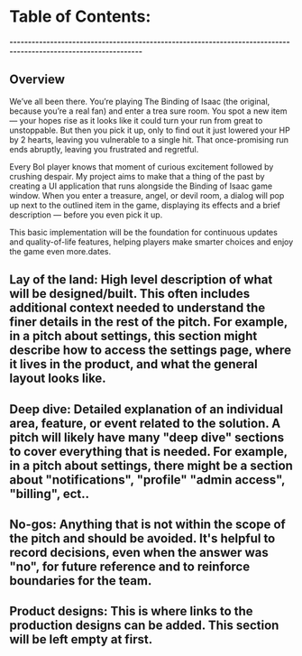 # Table of Contents:
**----------------------------------------------------------------------------------------------------------------**
## Overview

We’ve all been there. You’re playing The Binding of Isaac (the original, because you’re a real fan) and enter a trea
sure room. You spot a new item — your hopes rise as it looks like it could turn your run from great to unstoppable.
But then you pick it up, only to find out it just lowered your HP by 2 hearts, leaving you vulnerable to a single hit. That once-promising run ends abruptly, leaving you frustrated and regretful.

Every BoI player knows that moment of curious excitement followed by crushing despair. My project aims to make that 
a thing of the past by creating a UI application that runs alongside the Binding of Isaac game window. When you 
enter a treasure, angel, or devil room, a dialog will pop up next to the outlined item in the game, displaying its 
effects and a brief description — before you even pick it up.

This basic implementation will be the foundation for continuous updates and quality-of-life features, helping 
players make smarter choices and enjoy the game even more.dates.



## Lay of the land: High level description of what will be designed/built. This often includes additional context needed to understand the finer details in the rest of the pitch. For example, in a pitch about settings, this section might describe how to access the settings page, where it lives in the product, and what the general layout looks like.


## Deep dive: Detailed explanation of an individual area, feature, or event related to the solution. A pitch will likely have many "deep dive" sections to cover everything that is needed. For example, in a pitch about settings, there might be a section about "notifications", "profile" "admin access", "billing", ect..


## No-gos: Anything that is not within the scope of the pitch and should be avoided.  It's helpful to record decisions, even when the answer was "no", for future reference and to reinforce boundaries for the team.


## Product designs: This is where links to the production designs can be added. This section will be left empty at first.